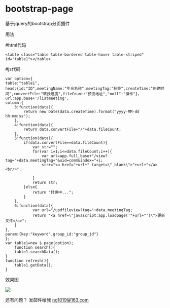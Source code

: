 # bootstrap-page

基于jquery的bootstrap分页插件

用法

#html代码


	<table class="table table-bordered table-hover table-striped" id="table1"></table>


#js代码

    var option={
	table:"table1",
	head:{id:"ID",meetingName:"年会名称",meetingTag:"标签",createTime:"创建时间",convertFile:"转换进度",fileCount:"预览地址","null":"操作"}，
	url:app.base+'/listmeeting',
	column:{
		3:function(data){
			return new Date(data.createTime).format("yyyy-MM-dd hh:mm:ss");
		},
		4:function(data){
			return data.convertFile+"/"+data.fileCount;
		},
		5:function(data){
			if(data.convertFile==data.fileCount){
				var str="";
				for(var i=1;i<=data.fileCount;i++){
					var url=app.full_base+"/view?tag="+data.meetingTag+"&uid=comm&index="+i;
					str+="<a href="+url+" target=\"_blank\">"+url+"</a><br/>";
					
				}
				return str;
			}else{
				return "转换中...";
			}
		},
		6:function(data){
				var url="/updfileview?tag="+data.meetingTag;
				return "<a href=\"javascript:app.loadpage('"+url+"')\">更新文件</a>";
		}
	},
	param:{key:"keyword",group_id:"group_id"}
	};
	var table1=new $.page(option);
		function search(){
		table1.searchData();
	}
	function refresh(){
		table1.getData();
	}

效果图

![](http://7xii4m.com1.z0.glb.clouddn.com/QQ%E6%88%AA%E5%9B%BE20160621084113.png)

还有问题？ 发邮件给我 ng1019@163.com

